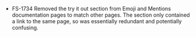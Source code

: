 - FS-1734 Removed the try it out section from Emoji and Mentions documentation pages to match other pages. The section only contained a link to the same page, so was essentially redundant and potentially confusing.